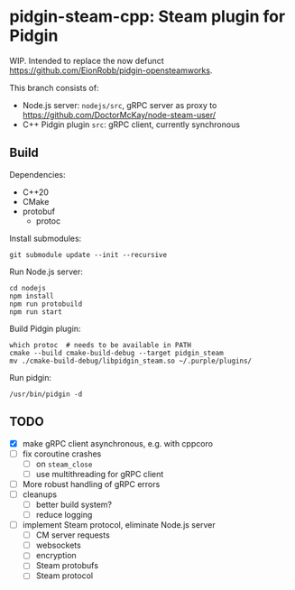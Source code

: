 # pidgin-steam-cpp: Steam plugin for Pidgin

WIP. Intended to replace the now defunct https://github.com/EionRobb/pidgin-opensteamworks.

This branch consists of:
* Node.js server: `nodejs/src`, gRPC server as proxy to https://github.com/DoctorMcKay/node-steam-user/
* C++ Pidgin plugin `src`: gRPC client, currently synchronous

## Build

Dependencies:
* C++20
* CMake
* protobuf
  * protoc

Install submodules:
```shell
git submodule update --init --recursive
```

Run Node.js server:

```shell
cd nodejs
npm install
npm run protobuild
npm run start
```

Build Pidgin plugin:
```shell
which protoc  # needs to be available in PATH
cmake --build cmake-build-debug --target pidgin_steam
mv ./cmake-build-debug/libpidgin_steam.so ~/.purple/plugins/
```

Run pidgin:
```shell
/usr/bin/pidgin -d
```

## TODO

- [X] make gRPC client asynchronous, e.g. with cppcoro
- [ ] fix coroutine crashes
  - [ ] on `steam_close`
  - [ ] use multithreading for gRPC client
- [ ] More robust handling of gRPC errors
- [ ] cleanups
  - [ ] better build system?
  - [ ] reduce logging
- [ ] implement Steam protocol, eliminate Node.js server
  - [ ] CM server requests
  - [ ] websockets
  - [ ] encryption
  - [ ] Steam protobufs
  - [ ] Steam protocol
